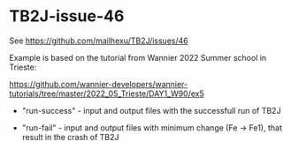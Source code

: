 # TB2J-issue-46
See  https://github.com/mailhexu/TB2J/issues/46 

Example is based on the tutorial from Wannier 2022 Summer school in Trieste: 

https://github.com/wannier-developers/wannier-tutorials/tree/master/2022_05_Trieste/DAY1_W90/ex5

* "run-success" - input and output files with the successfull run of TB2J

* "run-fail" - input and output files with minimum change (Fe -> Fe1), that result in the crash of TB2J
